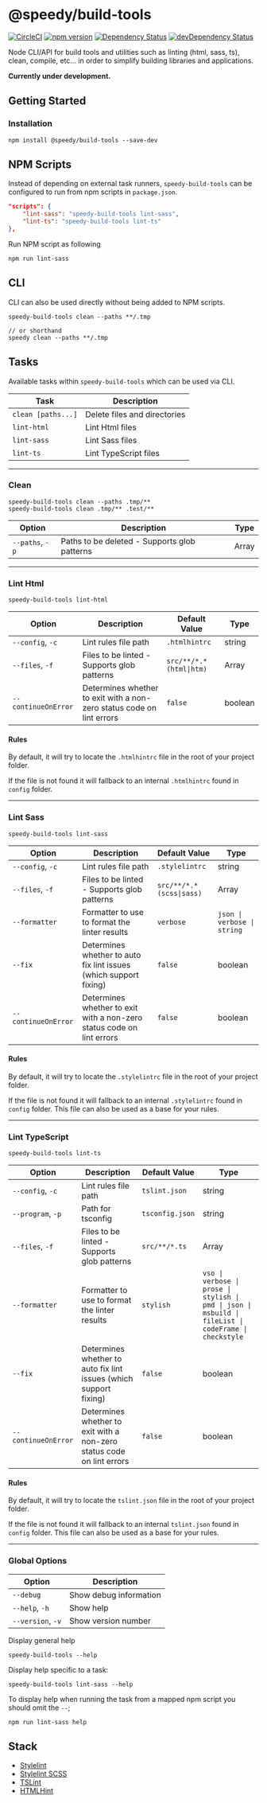 # @speedy/build-tools
[![CircleCI](https://circleci.com/gh/alan-agius4/speedy-build-tools.svg?style=shield)](https://circleci.com/gh/alan-agius4/speedy-build-tools)
[![npm version](https://img.shields.io/npm/v/@speedy/build-tools.svg)](https://www.npmjs.com/package/@speedy/build-tools)
[![Dependency Status](https://img.shields.io/david/alan-agius4/speedy-build-tools.svg?style=flat-square)](https://david-dm.org/alan-agius4/speedy-build-tools)
[![devDependency Status](https://img.shields.io/david/dev/alan-agius4/speedy-build-tools.svg?style=flat-square)](https://david-dm.org/alan-agius4/speedy-build-tools?type=dev)

Node CLI/API for build tools and utilities such as linting (html, sass, ts), clean, compile, etc...
in order to simplify building libraries and applications.

**Currently under development.**

## Getting Started

### Installation

```
npm install @speedy/build-tools --save-dev
```

## NPM Scripts

Instead of depending on external task runners, `speedy-build-tools` can be configured to run from npm scripts in `package.json`.

```json
"scripts": {
    "lint-sass": "speedy-build-tools lint-sass",
    "lint-ts": "speedy-build-tools lint-ts"
},
````

Run NPM script as following

```
npm run lint-sass
```

## CLI

CLI can also be used directly without being added to NPM scripts.

```
speedy-build-tools clean --paths **/.tmp

// or shorthand
speedy clean --paths **/.tmp
```

## Tasks
Available tasks within `speedy-build-tools` which can be used via CLI.


| Task               | Description                  |
|--------------------|------------------------------|
| `clean [paths...]` | Delete files and directories |
| `lint-html`        | Lint Html files              |
| `lint-sass`        | Lint Sass files              |
| `lint-ts`          | Lint TypeScript files        |
___

### Clean

```
speedy-build-tools clean --paths .tmp/**
speedy-build-tools clean .tmp/** .test/**
```

| Option          | Description                                   | Type  |
|-----------------|-----------------------------------------------|-------|
| `--paths`, `-p` | Paths to be deleted - Supports glob patterns  | Array |

___

### Lint Html

```
speedy-build-tools lint-html
```

| Option              | Description                                                           | Default Value           | Type    |
|---------------------|-----------------------------------------------------------------------|-------------------------|---------|
| `--config`, `-c`    | Lint rules file path                                                  | `.htmlhintrc`           | string  |
| `--files`, `-f`     | Files to be linted - Supports glob patterns                           | `src/**/*.*(html\|htm)`  | Array   |
| `--continueOnError` | Determines whether to exit with a non-zero status code on lint errors | `false`                 | boolean |

#### Rules
By default, it will try to locate the `.htmlhintrc` file in the root of your project folder.

If the file is not found it will fallback to an internal `.htmlhintrc` found in `config` folder.

___

### Lint Sass

```
speedy-build-tools lint-sass
```

| Option              | Description                                                           | Default Value           | Type                       |
|---------------------|-----------------------------------------------------------------------|-------------------------|----------------------------|
| `--config`, `-c`    | Lint rules file path                                                  | `.stylelintrc`          | string                     |
| `--files`, `-f`     | Files to be linted - Supports glob patterns                           | `src/**/*.*(scss\|sass)`| Array                      |
| `--formatter`       | Formatter to use to format the linter results                         | `verbose`               | `json \| verbose \| string` |
| `--fix`             | Determines whether to auto fix lint issues (which support fixing)     | `false`                 | boolean                    |
| `--continueOnError` | Determines whether to exit with a non-zero status code on lint errors | `false`                 | boolean                    |

#### Rules
By default, it will try to locate the `.stylelintrc` file in the root of your project folder.

If the file is not found it will fallback to an internal `.stylelintrc` found in `config` folder.
This file can also be used as a base for your rules.
___

### Lint TypeScript

```
speedy-build-tools lint-ts
```

| Option              | Description                                                           | Default Value | Type                                                                                          |
|---------------------|-----------------------------------------------------------------------|---------------|-----------------------------------------------------------------------------------------------|
| `--config`, `-c`    | Lint rules file path                                                  | `tslint.json` | string                                                                                        |
| `--program`, `-p`   | Path for tsconfig                                                     | `tsconfig.json`         | string                     |
| `--files`, `-f`     | Files to be linted - Supports glob patterns                           | `src/**/*.ts` | Array                                                                                         |
| `--formatter`       | Formatter to use to format the linter results                         | `stylish`     | `vso \| verbose \| prose \| stylish \| pmd \| json \| msbuild \| fileList \| codeFrame \| checkstyle` |
| `--fix`             | Determines whether to auto fix lint issues (which support fixing)     | `false`       | boolean                                                                                       |
| `--continueOnError` | Determines whether to exit with a non-zero status code on lint errors | `false`       | boolean                                                                                       |

#### Rules
By default, it will try to locate the `tslint.json` file in the root of your project folder.

If the file is not found it will fallback to an internal `tslint.json` found in `config` folder.
This file can also be used as a base for your rules.

___

### Global Options
| Option            | Description            |
|-------------------|------------------------|
| `--debug`         | Show debug information |
| `--help`, `-h`    | Show help              |
| `--version`, `-v` | Show version number    |

Display general help

```
speedy-build-tools --help
```

Display help specific to a task:

```
speedy-build-tools lint-sass --help
```

To display help when running the task from a mapped npm script you should omit the `--`;

```
npm run lint-sass help
```

## Stack

- [Stylelint](https://github.com/stylelint/stylelint)
- [Stylelint SCSS](https://github.com/kristerkari/stylelint-scss)
- [TSLint](http://palantir.github.io/tslint)
- [HTMLHint](https://github.com/yaniswang/HTMLHint)